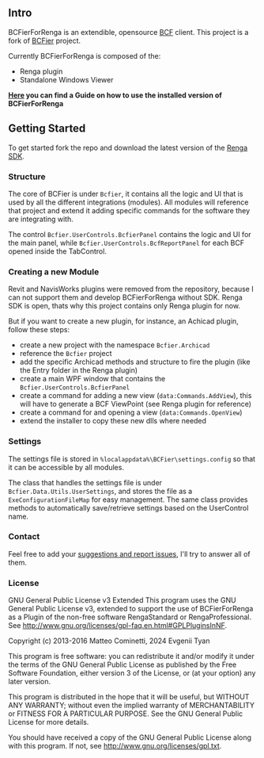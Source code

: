 ## Intro

BCFierForRenga is an extendible, opensource [BCF](https://github.com/BuildingSMART/BCF-XML) client. This project is a fork of [BCFier](https://github.com/teocomi/BCFier) project.

Currently BCFierForRenga is composed of the:
- Renga plugin
- Standalone Windows Viewer

**[Here](USERGUIDE.md) you can find a Guide on how to use the installed version of BCFierForRenga**

## Getting Started

To get started fork the repo and download the latest version of the [Renga SDK](https://rengabim.com/sdk/).

### Structure

The core of BCFier is under `Bcfier`, it contains all the logic and UI that is used by all the different integrations (modules). All modules will reference that project and extend it adding specific commands for the software they are integrating with.

The control `Bcfier.UserControls.BcfierPanel` contains the logic and UI for the main panel, while `Bcfier.UserControls.BcfReportPanel` for each BCF opened inside the TabControl.

### Creating a new Module

Revit and NavisWorks plugins were removed from the repository, because I can not support them and develop BCFierForRenga without SDK. Renga SDK is open, thats why this project contains only Renga plugin for now.

But if you want to create a new plugin, for instance, an Achicad plugin, follow these steps:
- create a new project with the namespace `Bcfier.Archicad`
- reference the `Bcfier` project
- add the specific Archicad methods and structure to fire the plugin (like the Entry folder in the Renga plugin)
- create a main WPF window that contains the `Bcfier.UserControls.BcfierPanel`
- create a command for adding a new view (`data:Commands.AddView`), this will have to generate a BCF ViewPoint (see Renga plugin for reference)
- create a command for and opening a view (`data:Commands.OpenView`)
- extend the installer to copy these new dlls where needed

### Settings
The settings file is stored in `%localappdata%\BCFier\settings.config` so that it can be accessible by all modules.

The class that handles the settings file is under `Bcfier.Data.Utils.UserSettings`, and stores the file as a `ExeConfigurationFileMap` for easy management. The same class provides methods to automatically save/retrieve settings based on the UserControl name.

### Contact
Feel free to add your [suggestions and report issues](https://github.com/tyan/BCFierForRenga/issues), I'll try to answer all of them.

### License
GNU General Public License v3 Extended
This program uses the GNU General Public License v3, extended to support the use of BCFierForRenga as a Plugin of the non-free software RengaStandard  or RengaProfessional.
See <http://www.gnu.org/licenses/gpl-faq.en.html#GPLPluginsInNF>.

Copyright (c) 2013-2016 Matteo Cominetti, 2024 Evgenii Tyan

This program is free software: you can redistribute it and/or modify
it under the terms of the GNU General Public License as published by
the Free Software Foundation, either version 3 of the License, or
(at your option) any later version.

This program is distributed in the hope that it will be useful,
but WITHOUT ANY WARRANTY; without even the implied warranty of
MERCHANTABILITY or FITNESS FOR A PARTICULAR PURPOSE.  See the
GNU General Public License for more details.

You should have received a copy of the GNU General Public License
along with this program.  If not, see <http://www.gnu.org/licenses/gpl.txt>.
